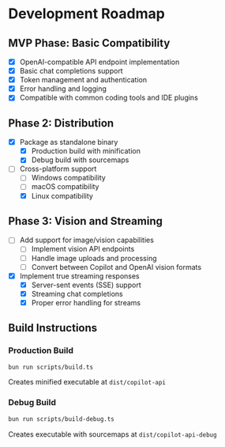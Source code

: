# Development Roadmap

## MVP Phase: Basic Compatibility
- [x] OpenAI-compatible API endpoint implementation
- [x] Basic chat completions support
- [x] Token management and authentication
- [x] Error handling and logging
- [x] Compatible with common coding tools and IDE plugins

## Phase 2: Distribution
- [x] Package as standalone binary
  - [x] Production build with minification
  - [x] Debug build with sourcemaps
- [ ] Cross-platform support
  - [ ] Windows compatibility
  - [ ] macOS compatibility
  - [x] Linux compatibility

## Phase 3: Vision and Streaming
- [ ] Add support for image/vision capabilities
  - [ ] Implement vision API endpoints
  - [ ] Handle image uploads and processing
  - [ ] Convert between Copilot and OpenAI vision formats
- [x] Implement true streaming responses
  - [x] Server-sent events (SSE) support
  - [x] Streaming chat completions
  - [x] Proper error handling for streams

## Build Instructions

### Production Build
```bash
bun run scripts/build.ts
```
Creates minified executable at `dist/copilot-api`

### Debug Build
```bash
bun run scripts/build-debug.ts
```
Creates executable with sourcemaps at `dist/copilot-api-debug`

